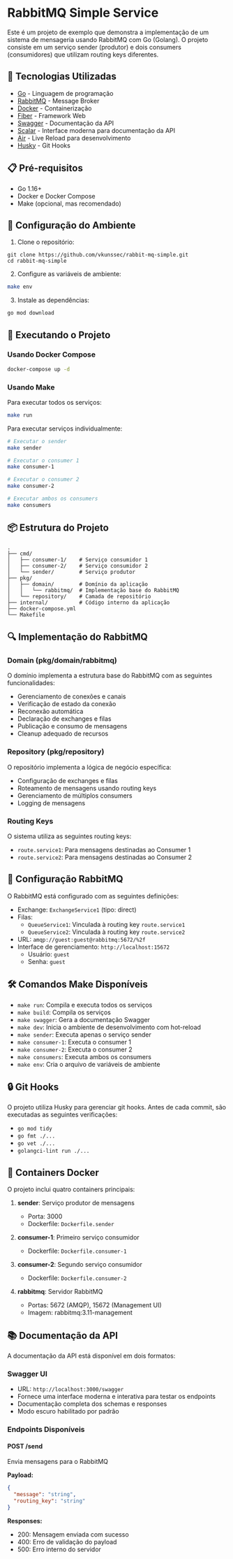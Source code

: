 # RabbitMQ Simple Service

Este é um projeto de exemplo que demonstra a implementação de um sistema de mensageria usando RabbitMQ com Go (Golang). O projeto consiste em um serviço sender (produtor) e dois consumers (consumidores) que utilizam routing keys diferentes.

## 🚀 Tecnologias Utilizadas

- [Go](https://golang.org/) - Linguagem de programação
- [RabbitMQ](https://www.rabbitmq.com/) - Message Broker
- [Docker](https://www.docker.com/) - Containerização
- [Fiber](https://gofiber.io/) - Framework Web
- [Swagger](https://swagger.io/) - Documentação da API
- [Scalar](https://github.com/scalar/scalar) - Interface moderna para documentação da API
- [Air](https://github.com/cosmtrek/air) - Live Reload para desenvolvimento
- [Husky](https://typicode.github.io/husky/) - Git Hooks

## 📋 Pré-requisitos

- Go 1.16+
- Docker e Docker Compose
- Make (opcional, mas recomendado)

## 🔧 Configuração do Ambiente

1. Clone o repositório:

```
git clone https://github.com/vkunssec/rabbit-mq-simple.git
cd rabbit-mq-simple
```

2. Configure as variáveis de ambiente:
```bash
make env
```

3. Instale as dependências:
```bash
go mod download
```

## 🚀 Executando o Projeto

### Usando Docker Compose

```bash
docker-compose up -d
```

### Usando Make

Para executar todos os serviços:
```bash
make run
```

Para executar serviços individualmente:
```bash
# Executar o sender
make sender

# Executar o consumer 1
make consumer-1

# Executar o consumer 2
make consumer-2

# Executar ambos os consumers
make consumers
```

## 📦 Estrutura do Projeto

```
.
├── cmd/
│   ├── consumer-1/    # Serviço consumidor 1
│   ├── consumer-2/    # Serviço consumidor 2
│   └── sender/        # Serviço produtor
├── pkg/
│   ├── domain/        # Domínio da aplicação
│   │   └── rabbitmq/  # Implementação base do RabbitMQ
│   └── repository/    # Camada de repositório
├── internal/          # Código interno da aplicação
├── docker-compose.yml
└── Makefile
```

## 🔍 Implementação do RabbitMQ

### Domain (pkg/domain/rabbitmq)
O domínio implementa a estrutura base do RabbitMQ com as seguintes funcionalidades:

- Gerenciamento de conexões e canais
- Verificação de estado da conexão
- Reconexão automática
- Declaração de exchanges e filas
- Publicação e consumo de mensagens
- Cleanup adequado de recursos

### Repository (pkg/repository)
O repositório implementa a lógica de negócio específica:

- Configuração de exchanges e filas
- Roteamento de mensagens usando routing keys
- Gerenciamento de múltiplos consumers
- Logging de mensagens

### Routing Keys
O sistema utiliza as seguintes routing keys:
- `route.service1`: Para mensagens destinadas ao Consumer 1
- `route.service2`: Para mensagens destinadas ao Consumer 2

## 🐰 Configuração RabbitMQ

O RabbitMQ está configurado com as seguintes definições:

- Exchange: `ExchangeService1` (tipo: direct)
- Filas: 
  - `QueueService1`: Vinculada à routing key `route.service1`
  - `QueueService2`: Vinculada à routing key `route.service2`
- URL: `amqp://guest:guest@rabbitmq:5672/%2f`
- Interface de gerenciamento: `http://localhost:15672`
  - Usuário: `guest`
  - Senha: `guest`

## 🛠️ Comandos Make Disponíveis

- `make run`: Compila e executa todos os serviços
- `make build`: Compila os serviços
- `make swagger`: Gera a documentação Swagger
- `make dev`: Inicia o ambiente de desenvolvimento com hot-reload
- `make sender`: Executa apenas o serviço sender
- `make consumer-1`: Executa o consumer 1
- `make consumer-2`: Executa o consumer 2
- `make consumers`: Executa ambos os consumers
- `make env`: Cria o arquivo de variáveis de ambiente

## 🔒 Git Hooks

O projeto utiliza Husky para gerenciar git hooks. Antes de cada commit, são executadas as seguintes verificações:

- `go mod tidy`
- `go fmt ./...`
- `go vet ./...`
- `golangci-lint run ./...`

## 🐳 Containers Docker

O projeto inclui quatro containers principais:

1. **sender**: Serviço produtor de mensagens
   - Porta: 3000
   - Dockerfile: `Dockerfile.sender`

2. **consumer-1**: Primeiro serviço consumidor
   - Dockerfile: `Dockerfile.consumer-1`

3. **consumer-2**: Segundo serviço consumidor
   - Dockerfile: `Dockerfile.consumer-2`

4. **rabbitmq**: Servidor RabbitMQ
   - Portas: 5672 (AMQP), 15672 (Management UI)
   - Imagem: rabbitmq:3.11-management

## 📚 Documentação da API

A documentação da API está disponível em dois formatos:

### Swagger UI
- URL: `http://localhost:3000/swagger`
- Fornece uma interface moderna e interativa para testar os endpoints
- Documentação completa dos schemas e responses
- Modo escuro habilitado por padrão

### Endpoints Disponíveis

#### POST /send
Envia mensagens para o RabbitMQ

**Payload:**
```json
{
  "message": "string",
  "routing_key": "string"
}
```

**Responses:**
- 200: Mensagem enviada com sucesso
- 400: Erro de validação do payload
- 500: Erro interno do servidor
